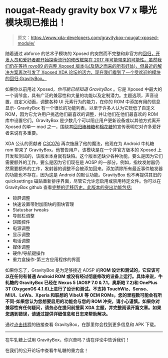 # nougat-Ready gravity box V7 x 曝光模块现已推出！

> 原文：<https://www.xda-developers.com/gravitybox-nougat-xposed-module/>

随着通过 abforce 的艺术子模块的 Xposed 的突然而不完整和非官方的[回归，开发人员和爱好者都开始探索流行的修改框架在 2017 年可能带来的可能性。虽然我们仍在等待 rovo89 的完整 Xposed 版本(以及随之而来的所有好处)，但最近的解决方案再次引发了 Xposed XDA 论坛的活力，现在我们看到了一个受欢迎的模块的回归:GravityBox。](https://www.xda-developers.com/art-submodule-for-aosp-7-1-2-adds-xposed-functionality-to-custom-roms/)

如果你以前用过 Xposed，*你可能已经知道 GravityBox* 。它是 Xposed 中最大的一个调节盒，具有广泛的兼容性和大量的功能以及定制潜力。主题选项，声音设置，自定义动画，调整各种 UI 元素行为的能力，在你的 ROM 中添加有用的信息显示- GravityBox 有一个很长的功能列表，以至于许多人认为它贬低了自定义 ROM，因为它允许用户挑选他们最喜欢的调整，并让他们在他们最喜欢的 ROM 库中设置它们。GravityBox 是少数几个可以阻止用户更新设备或以其他方式离开 Xposed 的单一 mod 之一，围绕其[回归棒棒糖](https://www.xda-developers.com/gravitybox-makes-massive-return-to-lollipop/)和[棉花糖](https://www.xda-developers.com/gravitybox-for-marshmallow-xda-xposed-mods/)的宣传表明它对许多爱好者来说有多重要。

XDA 公认的贡献者 [C3C076](https://forum.xda-developers.com/member.php?s=82eac66f8ad079156322129f7a210df2&u=5008415) 再次施展了他的魔法，他现在为 Android 牛轧糖 rom 带来了 GravityBox。他警告用户，该模块是在一个非官方版本的 Xposed 上开发和测试的，该版本本身就有缺陷。这个版本还缺少各种功能，要么是因为它们需要额外的工作，要么是因为它们现在是 AOSP 的一部分。例如，指纹发射器仍然需要额外的工作，发射器的调整不会被添加回来。添加清除所有最近事件触发器的功能也不存在，因为这是 Android 的默认功能。GravityBox 也不再提供其旧的 quicksettings 磁贴重新排序界面，尽管它允许您启用或禁用特定文件。你可以在 GravityBox github 查看[完整的迁移历史。此版本的突出功能包括:](https://github.com/GravityBox/GravityBox/compare/v6.3.7_mm...v7.0.0-alpha-01_n)

*   锁屏调整
*   快速设置带附加图块的图块管理
*   Statusbar tweaks
*   导航栏调整
*   饼图控件
*   电源调整
*   显示调整
*   电话调整
*   媒体调整
*   硬件/导航键操作
*   重力盒操作-第三方应用程序的界面

如果你忘了，GravityBox 是为足够接近 AOSP 的**ROM 设计和测试的，它应该可以在任何有普通 Android ROM 或没有经过彻底修改的设备上运行。具体来说，牛轧糖的 GravityBox 已经在 Nexus 5 (AOSP 7.0 & 7.1，奥斯帕 7.2)和 OnePlus 3T (OxygenOS 4.1.6)上进行了设计和测试。不支持 TouchWiz、Sense、MIUI、LeWa、Xperia 和联想的 VibeUI 等 OEM ROMs，您的里程数可能会有所不同-如果您认为您想要启用的功能会与您的 ROM 冲突，请小心谨慎。如果你对兼容性有任何疑问，请务必在提问前搜索 XDA 主题，并完整阅读开篇文章。如果您遇到错误，请通过提供详细信息和日志来帮助解决。**

通过[点击线程](https://forum.xda-developers.com/xposed/modules/app-gravitybox-v7-0-0-tweak-box-android-t3653953)的链接查看 GravityBox，在那里你会找到更多信息和 APK 下载。

* * *

在牛轧糖上试用 GravityBox，你兴奋吗？请在评论中告诉我们！

在我们的公开论坛中查看牛轧糖的重力盒！
